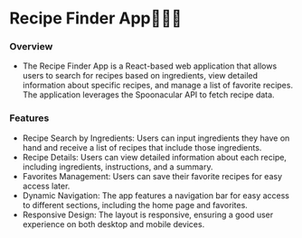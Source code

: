# Recipe Finder App🥙🥗🍟


### Overview
- The Recipe Finder App is a React-based web application that allows users to search for recipes based on ingredients, view detailed information about specific recipes, and manage a list of favorite recipes. The application leverages the Spoonacular API to fetch recipe data.


### Features
- Recipe Search by Ingredients: Users can input ingredients they have on hand and receive a list of recipes that include those ingredients.
- Recipe Details: Users can view detailed information about each recipe, including ingredients, instructions, and a summary.
- Favorites Management: Users can save their favorite recipes for easy access later.
- Dynamic Navigation: The app features a navigation bar for easy access to different sections, including the home page and favorites.
- Responsive Design: The layout is responsive, ensuring a good user experience on both desktop and mobile devices.
